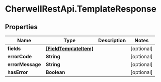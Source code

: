 # CherwellRestApi.TemplateResponse

## Properties
Name | Type | Description | Notes
------------ | ------------- | ------------- | -------------
**fields** | [**[FieldTemplateItem]**](FieldTemplateItem.md) |  | [optional] 
**errorCode** | **String** |  | [optional] 
**errorMessage** | **String** |  | [optional] 
**hasError** | **Boolean** |  | [optional] 


